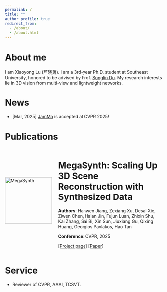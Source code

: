 ```yaml
---
permalink: /
title: ""
author_profile: true
redirect_from: 
  - /about/
  - /about.html
---
```


About me
======
I am Xiaoyong Lu (芦晓勇). I am a 3rd-year Ph.D. student at Southeast University, honored to be advised by Prof. [Songlin Du](https://songlin.ac.cn/).
My research interests lie in 3D vision from multi-view and lightweight networks.

News
======
- [Mar, 2025] [JamMa](https://leoluxxx.github.io/JamMa-page/) is accepted at CVPR 2025!

Publications
======
<div style="display: flex; align-items: center;">
  <img src="path/to/your/image.png" alt="MegaSynth" style="width: 150px; margin-right: 20px;" />
  <div>
    <h1>MegaSynth: Scaling Up 3D Scene Reconstruction with Synthesized Data</h1>
    <p><strong>Authors</strong>: Hanwen Jiang, Zexiang Xu, Desai Xie, Ziwen Chen, Haian Jin, Fujun Luan, Zhixin Shu, Kai Zhang, Sai Bi, Xin Sun, Jiuxiang Gu, Qixing Huang, Georgios Pavlakos, Hao Tan</p>
    <p><strong>Conference</strong>: CVPR, 2025</p>
    <p>[<a href="https://example.com/project">Project page</a>] [<a href="https://example.com/paper">Paper</a>]</p>
  </div>
</div>


Service
======
- Reviewer of CVPR, AAAI, TCSVT.